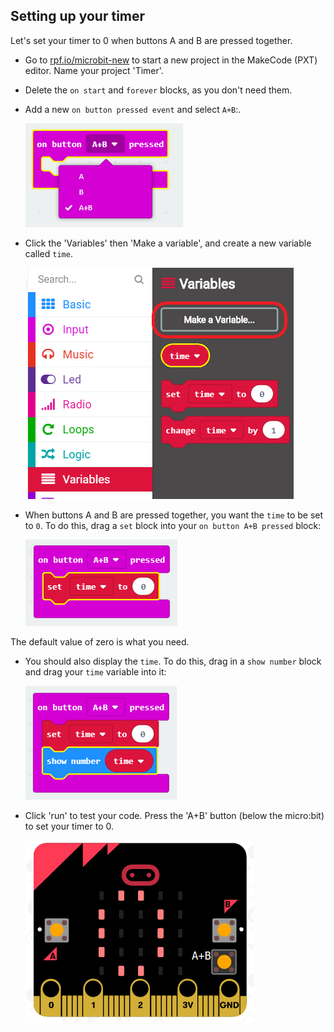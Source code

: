 ## Setting up your timer

Let's set your timer to 0 when buttons A and B are pressed together.

+ Go to <a href="http://rpf.io/microbit-new" target="_blank">rpf.io/microbit-new</a> to start a new project in the MakeCode (PXT) editor. Name your project 'Timer'.

+ Delete the `on start` and `forever` blocks, as you don't need them.

+ Add a new `on button pressed event` and select `A+B`:.
    
    ![ruutukaappaus](images/clock-a-b.png)

+ Click the 'Variables' then 'Make a variable', and create a new variable called `time`.
    
    ![ruutukaappaus](images/clock-var-time.png)

+ When buttons A and B are pressed together, you want the `time` to be set to `0`. To do this, drag a `set` block into your `on button A+B pressed` block:
    
    ![ruutukaappaus](images/clock-reset-1.png)

The default value of zero is what you need.

+ You should also display the `time`. To do this, drag in a `show number` block and drag your `time` variable into it:
    
    ![ruutukaappaus](images/clock-reset-show.png)

+ Click 'run' to test your code. Press the 'A+B' button (below the micro:bit) to set your timer to 0.
    
    ![ruutukaappaus](images/clock-test-reset.png)